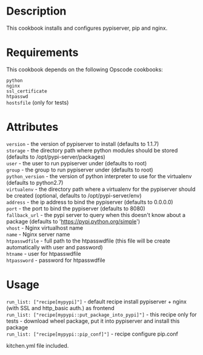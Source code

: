 Description
===========
This cookbook installs and configures pypiserver, pip and nginx.

Requirements
===========
This cookbook depends on the following Opscode cookbooks:

`python`  
`nginx`  
`ssl_certificate`  
`htpasswd`  
`hostsfile` (only for tests)  

Attributes
===========

`version` - the version of pypiserver to install (defaults to 1.1.7)  
`storage` - the directory path where python modules should be stored (defaults to /opt/pypi-server/packages)  
`user` - the user to run pypiserver under (defaults to root)  
`group` - the group to run pypiserver under (defaults to root)  
`python_version` - the version of python interpreter to use for the virtualenv (defaults to python2.7)  
`virtualenv` - the directory path where a virtualenv for the pypiserver should be created (optional, defaults to /opt/pypi-server/env)  
`address` - the ip address to bind the pypiserver (defaults to 0.0.0.0)  
`port` - the port to bind the pypiserver (defaults to 8080)  
`fallback_url` - the pypi server to query when this doesn't know about a package (defaults to 'https://pypi.python.org/simple')  
`vhost` - Nginx virtualhost name  
`name` - Nginx server name  
`htpasswdfile` - full path to the htpasswdfile (this file will be create automatically with user and password)  
`htname` - user for htpasswdfile  
`htpassword` - password for htpasswdfile  

Usage
===========

`run_list: ["recipe[mypypi]"]` - default recipe install pypiserver + nginx (with SSL and http_basic auth.) as frontend  
`run_list: ["recipe[mypypi::put_package_into_pypi]"]` - this recipe only for tests - download wheel package, put it into pypiserver and install this package  
`run_list: ["recipe[mypypi::pip_conf]"]` - recipe configure pip.conf  

kitchen.yml file included.  
